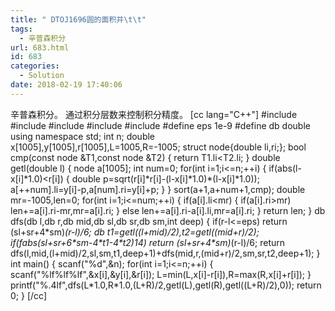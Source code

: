 ```yaml
---
title: " DTOJ1696圆的面积并\t\t"
tags:
  - 辛普森积分
url: 683.html
id: 683
categories:
  - Solution
date: 2018-02-19 17:40:06
---
```


辛普森积分。 通过积分层数来控制积分精度。 \[cc lang="C++"\] #include #include #include #include #include #define eps 1e-9 #define db double using namespace std; int n; double x\[1005\],y\[1005\],r\[1005\],L=1005,R=-1005; struct node{double li,ri;}; bool cmp(const node &T1,const node &T2) { return T1.li<T2.li; } double getl(double l) { node a\[1005\]; int num=0; for(int i=1;i<=n;++i) { if(abs(l-x\[i\]\*1.0)<r\[i\]) { double p=sqrt(r\[i\]\*r\[i\]-(l-x\[i\]\*1.0)\*(l-x\[i\]\*1.0)); a\[++num\].li=y\[i\]-p,a\[num\].ri=y\[i\]+p; } } sort(a+1,a+num+1,cmp); double mr=-1005,len=0; for(int i=1;i<=num;++i) { if(a\[i\].li<mr) { if(a\[i\].ri>mr) len+=a\[i\].ri-mr,mr=a\[i\].ri; } else len+=a\[i\].ri-a\[i\].li,mr=a\[i\].ri; } return len; } db dfs(db l,db r,db mid,db sl,db sr,db sm,int deep) { if(r-l<=eps) return (sl+sr+4\*sm)*(r-l)/6; db t1=getl((l+mid)/2),t2=getl((mid+r)/2); if(fabs(sl+sr+6\*sm-4\*t1-4\*t2)14) return (sl+sr+4\*sm)*(r-l)/6; return dfs(l,mid,(l+mid)/2,sl,sm,t1,deep+1)+dfs(mid,r,(mid+r)/2,sm,sr,t2,deep+1); } int main() { scanf("%d",&n); for(int i=1;i<=n;++i) { scanf("%lf%lf%lf",&x\[i\],&y\[i\],&r\[i\]); L=min(L,x\[i\]-r\[i\]),R=max(R,x\[i\]+r\[i\]); } printf("%.4lf",dfs(L\*1.0,R\*1.0,(L+R)/2,getl(L),getl(R),getl((L+R)/2),0)); return 0; } \[/cc\]